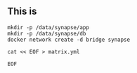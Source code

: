 ## This is

```
mkdir -p /data/synapse/app
mkdir -p /data/synapse/db
docker network create -d bridge synapse

```


```
cat << EOF > matrix.yml

EOF

```
